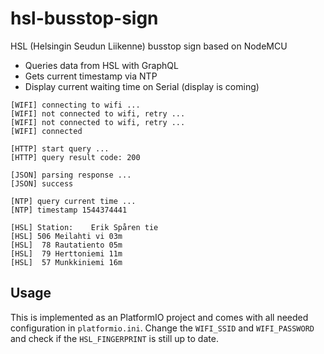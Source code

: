 # hsl-busstop-sign
HSL (Helsingin Seudun Liikenne) busstop sign based on NodeMCU

  - Queries data from HSL with GraphQL
  - Gets current timestamp via NTP
  - Display current waiting time on Serial (display is coming)

```
[WIFI] connecting to wifi ...
[WIFI] not connected to wifi, retry ...
[WIFI] not connected to wifi, retry ...
[WIFI] connected

[HTTP] start query ...
[HTTP] query result code: 200

[JSON] parsing response ...
[JSON] success

[NTP] query current time ...
[NTP] timestamp 1544374441

[HSL] Station:    Erik Spåren tie
[HSL] 506 Meilahti vi 03m
[HSL]  78 Rautatiento 05m
[HSL]  79 Herttoniemi 11m
[HSL]  57 Munkkiniemi 16m
```

## Usage

This is implemented as an PlatformIO project and comes with all needed configuration in `platformio.ini`.
Change the `WIFI_SSID` and `WIFI_PASSWORD` and check if the `HSL_FINGERPRINT` is still up to date.

